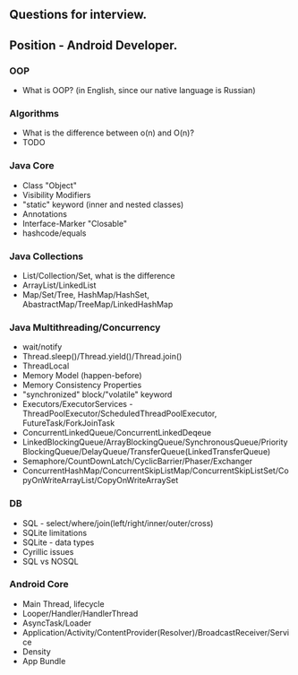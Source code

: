 ## Questions for interview.
## Position - Android Developer.


### OOP
* What is OOP? (in English, since our native language is Russian)

### Algorithms
* What is the difference between o(n) and O(n)?
* TODO

### Java Core
* Class "Object"
* Visibility Modifiers
* "static" keyword (inner and nested classes)
* Annotations
* Interface-Marker "Closable"
* hashcode/equals

### Java Collections
* List/Collection/Set, what is the difference
* ArrayList/LinkedList
* Map/Set/Tree, HashMap/HashSet, AbastractMap/TreeMap/LinkedHashMap

### Java Multithreading/Concurrency
* wait/notify
* Thread.sleep()/Thread.yield()/Thread.join()
* ThreadLocal
* Memory Model (happen-before)
* Memory Consistency Properties
* "synchronized" block/"volatile" keyword
* Executors/ExecutorServices - ThreadPoolExecutor/ScheduledThreadPoolExecutor, FutureTask/ForkJoinTask
* ConcurrentLinkedQueue/ConcurrentLinkedDeqeue
* LinkedBlockingQueue/ArrayBlockingQueue/SynchronousQueue/PriorityBlockingQueue/DelayQueue/TransferQueue(LinkedTransferQueue)
* Semaphore/CountDownLatch/CyclicBarrier/Phaser/Exchanger
* ConcurrentHashMap/ConcurrentSkipListMap/ConcurrentSkipListSet/CopyOnWriteArrayList/CopyOnWriteArraySet

### DB
* SQL - select/where/join(left/right/inner/outer/cross)
* SQLite limitations
* SQLite - data types
* Cyrillic issues
* SQL vs NOSQL

### Android Core
* Main Thread, lifecycle
* Looper/Handler/HandlerThread
* AsyncTask/Loader
* Application/Activity/ContentProvider(Resolver)/BroadcastReceiver/Service
* Density
* App Bundle




